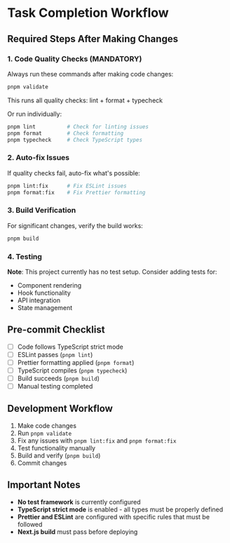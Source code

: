 # Task Completion Workflow

## Required Steps After Making Changes

### 1. Code Quality Checks (MANDATORY)
Always run these commands after making code changes:

```bash
pnpm validate
```

This runs all quality checks: lint + format + typecheck

Or run individually:
```bash
pnpm lint          # Check for linting issues
pnpm format        # Check formatting
pnpm typecheck     # Check TypeScript types
```

### 2. Auto-fix Issues
If quality checks fail, auto-fix what's possible:

```bash
pnpm lint:fix      # Fix ESLint issues
pnpm format:fix    # Fix Prettier formatting
```

### 3. Build Verification
For significant changes, verify the build works:

```bash
pnpm build
```

### 4. Testing
**Note**: This project currently has no test setup. Consider adding tests for:
- Component rendering
- Hook functionality  
- API integration
- State management

## Pre-commit Checklist
- [ ] Code follows TypeScript strict mode
- [ ] ESLint passes (`pnpm lint`)
- [ ] Prettier formatting applied (`pnpm format`)
- [ ] TypeScript compiles (`pnpm typecheck`)
- [ ] Build succeeds (`pnpm build`)
- [ ] Manual testing completed

## Development Workflow
1. Make code changes
2. Run `pnpm validate` 
3. Fix any issues with `pnpm lint:fix` and `pnpm format:fix`
4. Test functionality manually
5. Build and verify (`pnpm build`)
6. Commit changes

## Important Notes
- **No test framework** is currently configured
- **TypeScript strict mode** is enabled - all types must be properly defined
- **Prettier and ESLint** are configured with specific rules that must be followed
- **Next.js build** must pass before deploying